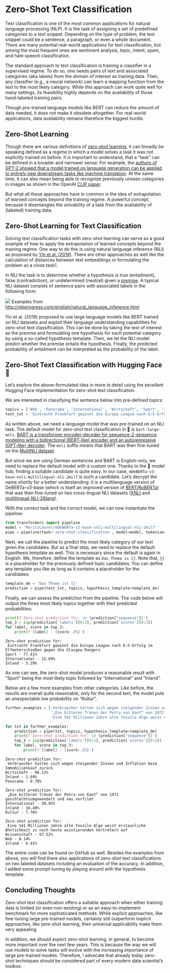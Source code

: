 # Zero-Shot Text Classification

Text classification is one of the most common applications for natural language processing (NLP). It is the task of 
assigning a set of predefined categories to a text snippet. Depending on the type of problem, the text snippet could be 
a sentence, a paragraph, or even a whole document. There are many potential real-world applications for text classification, 
but among the most frequent ones are sentiment analysis, topic, intent, spam, and hate speech classification.

The standard approach to text classification is training a classifier in a supervised regime. To do so, one needs pairs 
of text and associated categories (aka labels) from the domain of interest as training data. Then, any classifier (e.g., a neural network) 
can learn a mapping function from the text to the most likely category. While this approach can work quite well for many 
settings, its feasibility highly depends on the availability of those hand-labeled training pairs. 

Though pre-trained language models like BERT can reduce the amount of data needed, it does not make it 
obsolete altogether. For real-world applications, data availability remains therefore the biggest hurdle.


## Zero-Shot Learning
Though there are various definitions of [zero-shot learning][1], it can broadly be speaking defined as a regime in which a 
model solves a task it was not explicitly trained on before. 
It is important to understand, that a “task” can be defined in a broader and narrower sense: For example, the [authors of 
GPT-2 showed that a model trained on language generation can be applied to entirely new downstream tasks like machine 
translation][2]. At the same time, it can also mean being able to recognize previously unseen categories in images as 
shown in the OpenAI [CLIP paper][3].  

But what all these approaches have in common is the idea of extrapolation of learned concepts beyond the training regime. 
A powerful concept, because it disentangles the solvability of a task from the availability of (labeled) training data.

## Zero-Shot Learning for Text Classification
Solving text classification tasks with zero-shot learning can serve as a good example of how to apply the extrapolation 
of learned concepts beyond the training regime. One way to do this is using natural language inference (NLI) as 
proposed by [Yin et al. (2019)][4]. There are other approaches as well like the calculation of distances between text 
embeddings or formulating the problem as a cloze task1.

In NLI the task is to determine whether a hypothesis is true (entailment), false (contradiction), or undetermined 
(neutral) given a [premise][5]. A typical NLI dataset consists of sentence pairs with associated labels in the following form:

![](https://joeddav.github.io/blog/images/zsl/nli-examples.png)
Examples from http://nlpprogress.com/english/natural_language_inference.html

Yin et al. (2019) proposed to use large language models like BERT trained on NLI datasets and exploit their language 
understanding capabilities for zero-shot text classification. This can be done by taking the text of interest as the 
premise and formulating one hypothesis for each potential category by using a so-called hypothesis template. 
Then, we let the NLI model predict whether the premise entails the hypothesis. Finally, the predicted probability 
of entailment can be interpreted as the probability of the label.

## Zero-Shot Text Classification with Hugging Face 🤗

Let’s explore the above-formulated idea in more in detail using the excellent Hugging Face implementation for zero-shot 
text classification.

We are interested in classifying the sentence below into pre-defined topics:

```python
topics = ['Web', 'Panorama', 'International', 'Wirtschaft', 'Sport', 'Inland', 'Etat', 'Wissenschaft', 'Kultur']
test_txt = 'Eintracht Frankfurt gewinnt die Europa League nach 6:5-Erfolg im Elfmeterschießen gegen die Glasgow Rangers'
```

As written above, we need a language model that was pre-trained on an NLI task. The default model for zero-shot text 
classification in 🤗 is `bart-large-mnli`. [BART is a transformer encoder-decoder for sequence-2-sequence modeling with a 
bidirectional (BERT-like) encoder and an autoregressive (GPT-like) decoder][6]. The `mnli` suffix means that BART was then 
fine-tuned on the [MultiNLI dataset][7].

But since we are using German sentences and BART is English-only, we need to replace the default model with a custom one. 
Thanks to the 🤗 model hub, finding a suitable candidate is quite easy. In our case, 
`mDeBERTa-v3-base-xnli-multilingual-nli-2mil7` is such a candidate. Let’s decrypt the name shortly for a better 
understanding: it is a multilanguage version of DeBERTa-v3-base (which is itself an improved version of [BERT/RoBERTa][8]) 
that was then fine-tuned on two cross-lingual NLI datasets ([XNLI][9] and [multilingual-NLI-26lang][10]).

With the correct task and the correct model, we can now instantiate the pipeline:

```python
from transformers import pipeline
model = 'MoritzLaurer/mDeBERTa-v3-base-xnli-multilingual-nli-2mil7'
pipe = pipeline(task='zero-shot-classification', model=model, tokenizer=model)
```

Next, we call the pipeline to predict the most likely category of our text given the candidates. But as a final step, 
we need to replace the default hypothesis template as well. This is necessary since the default is again in English. 
We, therefore, define the template as `Das Thema is {}`. Note that, `{}` is a placeholder for the previously defined 
topic candidates. You can define any template you like as long as it contains a placeholder for the candidates:

```python
template_de = 'Das Thema ist {}'
prediction = pipe(test_txt, topics, hypothesis_template=template_de)
```

Finally, we can assess the prediction from the pipeline. The code below will output the three most likely topics 
together with their predicted probabilities:

```python
print(f'Zero-shot prediction for: \n {prediction["sequence"]}')
top_3 = zip(prediction['labels'][0:3], prediction['scores'][0:3])
for label, score in top_3:
    print(f'{label} - {score:.2%}')
```

```
Zero-shot prediction for: 
 Eintracht Frankfurt gewinnt die Europa League nach 6:5-Erfolg im Elfmeterschießen gegen die Glasgow Rangers
Sport - 77.41%
International - 15.69%
Inland - 5.29%
```

As one can see, the zero-shot model produces a reasonable result with “Sport” being the most likely topic followed by 
“International” and “Inland”.

Below are a few more examples from other categories. Like before, the results are overall quite reasonable, only for 
the second text, the model puts an unexpectable low probability on “Kultur”.

```python
further_examples = ['Verbraucher halten sich wegen steigender Zinsen und Inflation beim Immobilienkauf zurück',
                    '„Die bitteren Tränen der Petra von Kant“ von 1972 geschlechtsumgewandelt und neu verfilmt',
                    'Eine 541 Millionen Jahre alte fossile Alge weist erstaunliche Ähnlichkeit zu noch heute existierenden Vertretern auf']

for txt in further_examples:
    prediction = pipe(txt, topics, hypothesis_template=template_de)
    print(f'Zero-shot prediction for: \n {prediction["sequence"]}')
    top_3 = zip(prediction['labels'][0:3], prediction['scores'][0:3])
    for label, score in top_3:
        print(f'{label} - {score:.2%}')
```

```
Zero-shot prediction for: 
 Verbraucher halten sich wegen steigender Zinsen und Inflation beim Immobilienkauf zurück
Wirtschaft - 96.11%
Inland - 1.69%
Panorama - 0.70%

Zero-shot prediction for: 
 „Die bitteren Tränen der Petra von Kant“ von 1972 geschlechtsumgewandelt und neu verfilmt
International - 50.95%
Inland - 16.40%
Kultur - 7.76%

Zero-shot prediction for: 
 Eine 541 Millionen Jahre alte fossile Alge weist erstaunliche Ähnlichkeit zu noch heute existierenden Vertretern auf
Wissenschaft - 67.52%
Web - 8.14%
Inland - 6.91%
```

The entire code can be found on GitHub as well. Besides the examples from above, you will find there also applications 
of zero-shot text classifications on two labeled datasets including an evaluation of the accuracy. In addition, I added 
some prompt-tuning by playing around with the hypothesis template.

## Concluding Thoughts
Zero-shot text classification offers a suitable approach when either training data is limited (or even non-existing) 
or as an easy-to-implement benchmark for more sophisticated methods. While explicit approaches, like fine-tuning large 
pre-trained models, certainly still outperform implicit approaches, like zero-shot learning, their universal 
applicability make them very appealing.

In addition, we should expect zero-shot learning, in general, to become more important over the next few years. 
This is because the way we will use models to solve tasks will evolve with the increasing importance of large 
pre-trained models. Therefore, I advocate that already today zero-shot techniques should be considered part of every 
modern data scientist’s toolbox. 

[1]: https://joeddav.github.io/blog/2020/05/29/ZSL.html
[2]: https://d4mucfpksywv.cloudfront.net/better-language-models/language_models_are_unsupervised_multitask_learners.pdf
[3]: https://arxiv.org/pdf/2103.00020.pdf
[4]: https://arxiv.org/pdf/1909.00161.pdf 
[5]: http://nlpprogress.com/english/natural_language_inference.html
[6]: https://arxiv.org/pdf/1910.13461.pdf
[7]: https://huggingface.co/datasets/multi_nli
[8]: https://arxiv.org/pdf/2006.03654.pdf
[9]: https://huggingface.co/datasets/xnli
[10]: https://huggingface.co/datasets/MoritzLaurer/multilingual-NLI-26lang-2mil7

